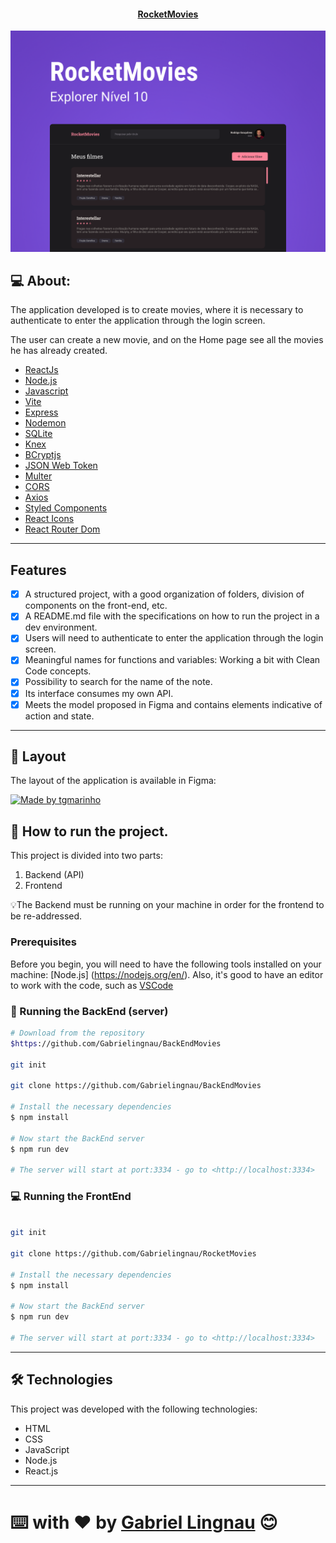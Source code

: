 <p align="center">
  <h4 align="center"><a href="https://listmovies333.netlify.app/">RocketMovies</a></h4>
</p>

<p align="center">
  <img width="800" src="./src/assets/Capa (1).png">
</p>

## 💻 About:

The application developed is to create movies, where it is necessary to authenticate to enter the application through the login screen.

The user can create a new movie, and on the Home page see all the movies he has already created.

- [ReactJs](https://reactjs.org)
- [Node.js](https://nodejs.org/en/)
- [Javascript](https://developer.mozilla.org/pt-BR/docs/Web/JavaScript)
- [Vite](https://vitejs.dev/)
- [Express](https://expressjs.com)
- [Nodemon](https://nodemon.io/)
- [SQLite](https://www.sqlite.org/index.html)
- [Knex](https://knexjs.org/)
- [BCryptjs](https://www.npmjs.com/package/bcryptjs)
- [JSON Web Token](https://www.npmjs.com/package/jsonwebtoken)
- [Multer](https://www.npmjs.com/package/multer)
- [CORS](https://www.npmjs.com/package/cors)
- [Axios](https://www.npmjs.com/package/axios)
- [Styled Components](https://styled-components.com/)
- [React Icons](https://react-icons.github.io/react-icons/)
- [React Router Dom](https://react-icons.github.io/react-icons/)
---

## Features

- [x] A structured project, with a good organization of folders, division of components on the front-end, etc.
- [x] A README.md file with the specifications on how to run the project in a dev environment.
- [x] Users will need to authenticate to enter the application through the login screen.
- [x] Meaningful names for functions and variables: Working a bit with Clean Code concepts.
- [x] Possibility to search for the name of the note.
- [x] Its interface consumes my own API.
- [x] Meets the model proposed in Figma and contains elements indicative of action and state.

---

## 🎨 Layout

The layout of the application is available in Figma:

<a href="https://www.figma.com/file/0z6kH5auyeAAqLuzBlAOIB/RocketMovies-(Copy)?node-id=0%3A1&mode=dev">
  <img alt="Made by tgmarinho" src="https://img.shields.io/badge/Acessar%20Layout%20-Figma-%2304D361">
</a>

## 🚀 How to run the project.

This project is divided into two parts:
1. Backend (API) 
2. Frontend 

💡The Backend must be running on your machine in order for the frontend to be re-addressed.

### Prerequisites

Before you begin, you will need to have the following tools installed on your machine:
[Node.js] (https://nodejs.org/en/). 
Also, it's good to have an editor to work with the code, such as [VSCode](https://code.visualstudio.com/)


### 🚧 Running the BackEnd (server)

```bash
# Download from the repository
$https://github.com/Gabrielingnau/BackEndMovies

git init

git clone https://github.com/Gabrielingnau/BackEndMovies

# Install the necessary dependencies
$ npm install

# Now start the BackEnd server
$ npm run dev

# The server will start at port:3334 - go to <http://localhost:3334>
```


### 💻 Running the FrontEnd

```bash

git init

git clone https://github.com/Gabrielingnau/RocketMovies

# Install the necessary dependencies
$ npm install

# Now start the BackEnd server
$ npm run dev

# The server will start at port:3334 - go to <http://localhost:3334>

```
---

## 🛠 Technologies

This project was developed with the following technologies:

- HTML
- CSS
- JavaScript
- Node.js
- React.js

---
⌨️ with ❤️ by [Gabriel Lingnau](https://github.com/Gabrielingnau) 😊
=======

